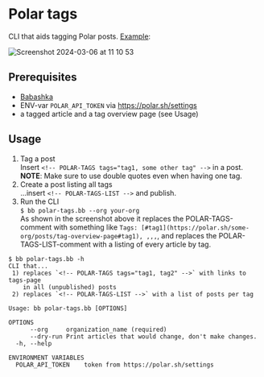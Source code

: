# Polar tags

CLI that aids tagging Polar posts. [Example](https://polar.sh/eval/posts/articles-by-tag):

![Screenshot 2024-03-06 at 11 10 53](https://github.com/eval/actions/assets/290596/7e7edd33-e332-4c79-8ed9-00fa8aed25e8)

## Prerequisites

* [Babashka](https://github.com/babashka/babashka#installation)
* ENV-var `POLAR_API_TOKEN` via https://polar.sh/settings
* a tagged article and a tag overview page (see Usage)

## Usage

1. Tag a post  
  Insert `<!-- POLAR-TAGS tags="tag1, some other tag" -->` in a post.  
  **NOTE**: Make sure to use double quotes even when having one tag.
1. Create a post listing all tags  
  ...insert `<!-- POLAR-TAGS-LIST -->` and publish.
1. Run the CLI  
  `$ bb polar-tags.bb --org your-org`  
  As shown in the screenshot above it replaces the POLAR-TAGS-comment with something like `Tags: [#tag1](https://polar.sh/some-org/posts/tag-overview-page#tag1), ,,,`, and replaces the POLAR-TAGS-LIST-comment with a listing of every article by tag.  

``` shell
$ bb polar-tags.bb -h
CLI that...
 1) replaces `<!-- POLAR-TAGS tags="tag1, tag2" -->` with links to tags-page
    in all (unpublished) posts
 2) replaces `<!-- POLAR-TAGS-LIST -->` with a list of posts per tag

Usage: bb polar-tags.bb [OPTIONS]

OPTIONS
      --org     organization_name (required)
      --dry-run Print articles that would change, don't make changes.
  -h, --help

ENVIRONMENT VARIABLES
  POLAR_API_TOKEN    token from https://polar.sh/settings
```
